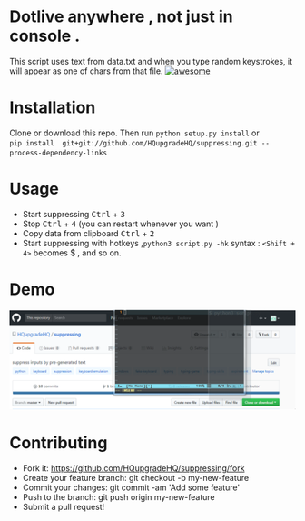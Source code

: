 # Dotlive anywhere , not just in console .
This script uses text from data.txt and when you type random keystrokes, it will appear as one of chars from that file.
[![awesome](https://img.shields.io/badge/awesome-typing-ff69b5.svg)](https://github.com/HQupgradeHQ/suppressing)

# Installation 
Clone or download this repo. Then run `python setup.py install` or           
`pip install  git+git://github.com/HQupgradeHQ/suppressing.git --process-dependency-links`        
 
# Usage 
- Start suppressing  <kbd>Ctrl</kbd> + <kbd>3</kbd> 
- Stop  <kbd>Ctrl</kbd> + <kbd>4</kbd> (you can restart whenever you want ) 
- Copy data from clipboard <kbd>Ctrl</kbd> + <kbd>2</kbd>
- Start suppressing with hotkeys ,` python3 script.py -hk ` syntax : `<Shift + 4>` becomes $ , and so on.

# Demo
![](https://raw.githubusercontent.com/HQupgradeHQ/suppressing/master/demo.gif)

# Contributing

* Fork it: https://github.com/HQupgradeHQ/suppressing/fork
* Create your feature branch: git checkout -b my-new-feature
* Commit your changes: git commit -am 'Add some feature'
* Push to the branch: git push origin my-new-feature
* Submit a pull request!

